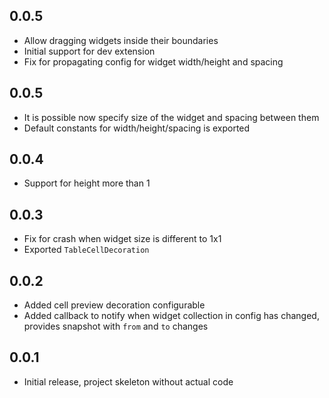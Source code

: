 ## 0.0.5

* Allow dragging widgets inside their boundaries
* Initial support for dev extension
* Fix for propagating config for widget width/height and spacing


## 0.0.5

* It is possible now specify size of the widget and spacing between them
* Default constants for width/height/spacing is exported


## 0.0.4

* Support for height more than 1


## 0.0.3

* Fix for crash when widget size is different to 1x1
* Exported `TableCellDecoration`


## 0.0.2

* Added cell preview decoration configurable
* Added callback to notify when widget collection in config has changed, provides snapshot with `from` and `to` changes

## 0.0.1

* Initial release, project skeleton without actual code
